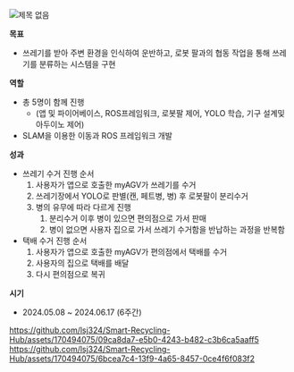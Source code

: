 
![제목 없음](https://github.com/lsj324/Smart-Recycling-Hub/assets/170494075/59c10c64-0643-4650-ae04-9df25f12dd2d)


**목표**

- 쓰레기를 받아 주변 환경을 인식하여 운반하고, 로봇 팔과의 협동 작업을 통해 쓰레기를 분류하는 시스템을 구현

**역할**

- 총 5명이 함께 진행
    - (앱 및 파이어베이스, ROS프레임워크, 로봇팔 제어, YOLO 학습, 기구 설계및 아두이노 제어)
- SLAM을 이용한 이동과 ROS 프레임워크 개발

**성과**

- 쓰레기 수거 진행 순서
    1. 사용자가 앱으로 호출한 myAGV가 쓰레기를 수거
    2. 쓰레기장에서 YOLO로 판별(캔, 페트병, 병) 후 로봇팔이 분리수거
    3. 병의 유무에 따라 다르게 진행
        1. 분리수거 이후 병이 있으면 편의점으로 가서 판매
        2. 병이 없으면 사용자 집으로 가서 쓰레기 수거함을 반납하는 과정을 반복함
- 택배 수거 진행 순서
    1. 사용자가 앱으로 호출한 myAGV가 편의점에서 택배를 수거
    2. 사용자의 집으로 택배를 배달
    3. 다시 편의점으로 복귀

**시기**

- 2024.05.08 ~ 2024.06.17 (6주간)

https://github.com/lsj324/Smart-Recycling-Hub/assets/170494075/09ca8da7-e5b0-4243-b482-c3b6ca5aaff5
https://github.com/lsj324/Smart-Recycling-Hub/assets/170494075/6bcea7c4-13f9-4a65-8457-0ce4f6f083f2

